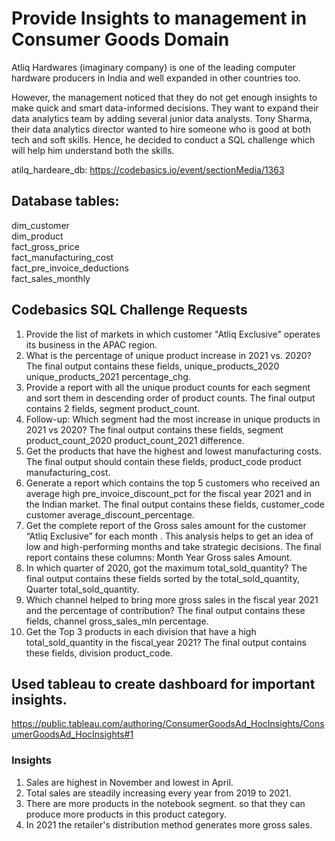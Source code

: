 
# Provide Insights to management in Consumer Goods Domain
Atliq Hardwares (imaginary company) is one of the leading computer hardware producers in India and well expanded in other countries too.

However, the management noticed that they do not get enough insights to make quick and smart data-informed decisions. They want to expand their data analytics team by adding several junior data analysts. Tony Sharma, their data analytics director wanted to hire someone who is good at both tech and soft skills. Hence, he decided to conduct a SQL challenge which will help him understand both the skills.

atilq_hardeare_db: https://codebasics.io/event/sectionMedia/1363

## Database tables:

dim_customer</br>
dim_product</br>
fact_gross_price</br>
fact_manufacturing_cost</br>
fact_pre_invoice_deductions</br>
fact_sales_monthly</br>

## Codebasics SQL Challenge Requests
1. Provide the list of markets in which customer "Atliq Exclusive" operates its business in the APAC region.
2. What is the percentage of unique product increase in 2021 vs. 2020? The final output contains these fields, unique_products_2020 unique_products_2021 percentage_chg.
3. Provide a report with all the unique product counts for each segment and sort them in descending order of product counts. 
The final output contains 2 fields, segment product_count.
4. Follow-up: Which segment had the most increase in unique products in 2021 vs 2020? The final output contains these fields,
segment product_count_2020 product_count_2021 difference.
5. Get the products that have the highest and lowest manufacturing costs. The final output should contain these fields, product_code product manufacturing_cost.
6. Generate a report which contains the top 5 customers who received an average high pre_invoice_discount_pct for the fiscal year 2021 and in the Indian market. 
The final output contains these fields, customer_code customer average_discount_percentage.
7. Get the complete report of the Gross sales amount for the customer “Atliq Exclusive” for each month . This analysis helps to get an idea of low and high-performing months and take strategic decisions. 
The final report contains these columns: Month Year Gross sales Amount.
8. In which quarter of 2020, got the maximum total_sold_quantity? The final output contains these fields sorted by the total_sold_quantity, 
Quarter total_sold_quantity.
9. Which channel helped to bring more gross sales in the fiscal year 2021 and the percentage of contribution? The final output contains these fields, channel gross_sales_mln percentage.
10. Get the Top 3 products in each division that have a high total_sold_quantity in the fiscal_year 2021? The final output contains these fields,
division product_code.
## Used tableau to create dashboard for important insights.
https://public.tableau.com/authoring/ConsumerGoodsAd_HocInsights/ConsumerGoodsAd_HocInsights#1
### Insights
1. Sales are highest in November  and lowest in April. 
2. Total sales are steadily increasing every year from 2019 to 2021.
3. There are more products in the notebook segment. so that they can produce more products in this product category.
4. In 2021 the retailer's distribution method generates more gross sales.
